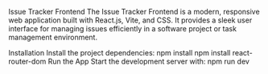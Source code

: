 Issue Tracker Frontend
The Issue Tracker Frontend is a modern, responsive web application built with React.js, Vite, and CSS.
It provides a sleek user interface for managing issues efficiently in a software project or task management environment.

Installation
Install the project dependencies:
npm install
npm install react-router-dom
Run the App
Start the development server with:
npm run dev

